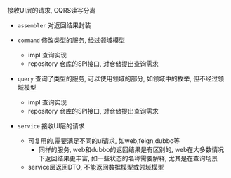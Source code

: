 接收UI层的请求, CQRS读写分离
  - `assembler` 对返回结果封装
  - `command` 修改类型的服务, 经过领域模型
    - impl 查询实现
    - repository 仓库的SPI接口, 对仓储提出查询需求
  - `query` 查询了类型的服务, 可以使用领域的部分, 如领域中的枚举, 但不经过领域模型
    - impl 查询实现
    - repository 仓库的SPI接口, 对仓储提出查询需求
  
  
  - `service` 接收UI层的请求
    - 可复用的,需要满足不同的ui请求, 如web,feign,dubbo等
      - 同样的服务, web和dubbo的返回结果是有区别的, web在大多数情况下返回结果更丰富, 如一些状态的名称需要解释, 尤其是在查询场景
    - service层返回DTO, 不能返回数据模型或领域模型
    
    